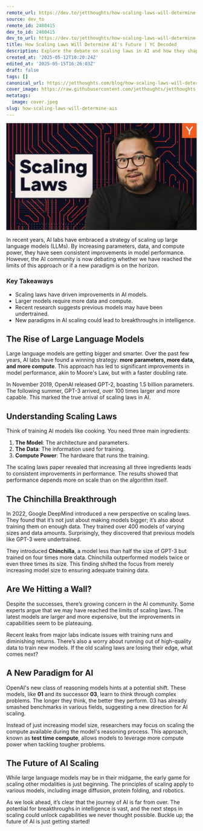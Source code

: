 ```yaml
---
remote_url: https://dev.to/jetthoughts/how-scaling-laws-will-determine-ais-future-yc-decoded-3nah
source: dev_to
remote_id: 2480415
dev_to_id: 2480415
dev_to_url: https://dev.to/jetthoughts/how-scaling-laws-will-determine-ais-future-yc-decoded-3nah
title: How Scaling Laws Will Determine AI's Future | YC Decoded
description: Explore the debate on scaling laws in AI and how they shape the future of large language models. Discover insights from the YC Decoded episode featuring Garry Tan.
created_at: '2025-05-12T10:20:24Z'
edited_at: '2025-05-15T16:26:03Z'
draft: false
tags: []
canonical_url: https://jetthoughts.com/blog/how-scaling-laws-will-determine-ais/
cover_image: https://raw.githubusercontent.com/jetthoughts/jetthoughts.github.io/master/content/blog/how-scaling-laws-will-determine-ais/cover.jpeg
metatags:
  image: cover.jpeg
slug: how-scaling-laws-will-determine-ais
---
```

[![How Scaling Laws Will Determine AI's Future | YC Decoded](file_0.jpg)](https://www.youtube.com/watch?v=d6Ed5bZAtrM)

In recent years, AI labs have embraced a strategy of scaling up large language models (LLMs). By increasing parameters, data, and compute power, they have seen consistent improvements in model performance. However, the AI community is now debating whether we have reached the limits of this approach or if a new paradigm is on the horizon.

### Key Takeaways

*   Scaling laws have driven improvements in AI models.
*   Larger models require more data and compute.
*   Recent research suggests previous models may have been undertrained.
*   New paradigms in AI scaling could lead to breakthroughs in intelligence.

## The Rise of Large Language Models

Large language models are getting bigger and smarter. Over the past few years, AI labs have found a winning strategy: **more parameters, more data, and more compute**. This approach has led to significant improvements in model performance, akin to Moore's Law, but with a faster doubling rate.

In November 2019, OpenAI released GPT-2, boasting 1.5 billion parameters. The following summer, GPT-3 arrived, over 100 times larger and more capable. This marked the true arrival of scaling laws in AI.

## Understanding Scaling Laws

Think of training AI models like cooking. You need three main ingredients:

1.  **The Model**: The architecture and parameters.
2.  **The Data**: The information used for training.
3.  **Compute Power**: The hardware that runs the training.

The scaling laws paper revealed that increasing all three ingredients leads to consistent improvements in performance. The results showed that performance depends more on scale than on the algorithm itself.

## The Chinchilla Breakthrough

In 2022, Google DeepMind introduced a new perspective on scaling laws. They found that it’s not just about making models bigger; it’s also about training them on enough data. They trained over 400 models of varying sizes and data amounts. Surprisingly, they discovered that previous models like GPT-3 were undertrained.

They introduced **Chinchilla**, a model less than half the size of GPT-3 but trained on four times more data. Chinchilla outperformed models twice or even three times its size. This finding shifted the focus from merely increasing model size to ensuring adequate training data.

## Are We Hitting a Wall?

Despite the successes, there’s growing concern in the AI community. Some experts argue that we may have reached the limits of scaling laws. The latest models are larger and more expensive, but the improvements in capabilities seem to be plateauing.

Recent leaks from major labs indicate issues with training runs and diminishing returns. There’s also a worry about running out of high-quality data to train new models. If the old scaling laws are losing their edge, what comes next?

## A New Paradigm for AI

OpenAI's new class of reasoning models hints at a potential shift. These models, like **01** and its successor **03**, learn to think through complex problems. The longer they think, the better they perform. 03 has already smashed benchmarks in various fields, suggesting a new direction for AI scaling.

Instead of just increasing model size, researchers may focus on scaling the compute available during the model's reasoning process. This approach, known as **test time compute**, allows models to leverage more compute power when tackling tougher problems.

## The Future of AI Scaling

While large language models may be in their midgame, the early game for scaling other modalities is just beginning. The principles of scaling apply to various models, including image diffusion, protein folding, and robotics.

As we look ahead, it’s clear that the journey of AI is far from over. The potential for breakthroughs in intelligence is vast, and the next steps in scaling could unlock capabilities we never thought possible. Buckle up; the future of AI is just getting started!